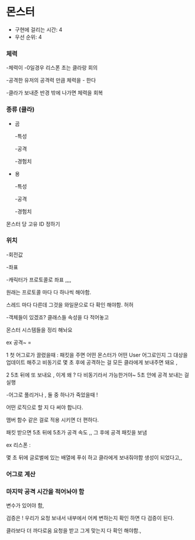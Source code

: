 # 몬스터

- 구현에 걸리는 시간: 4
- 우선 순위: 4

### 체력

-체력이 -0일경우 리스폰 초는 클라랑 회의 

-공격한 유저의 공격력 만큼 체력을 - 한다

-클라가 보내준 반경 밖에 나가면 체력을 회복 

### 종류 (클라)

- 곰
    
    -특성
    
    -공격
    
    -경험치
    
- 용
    
    -특성
    
    -공격
    
    -경험치
    

몬스터 당 고유 ID 정하기 

### 위치

-회전값

-좌표

-캐릭터가 프로토콜로 좌표 ,,,,

원래는 프로토콜 마다 다 하나씩 해야함. 

스레드 마다 다른데 그것을 와일문으로 다 확인 해야함. 허허 

-객체들이 있겠죠? 클래스들 속성을 다 적어놓고

몬스터 시스템들을 정리 해놔요

ex 공격~ = 

1 첫 어그로가 끌렸을때  : 패킷을 주면 어떤 몬스터가 어떤 User 어그로인지 그 대상을 업데이트 해주고 비동기로 몇 초 후에 공격하는 걸 모든 클라에게 보내주면 돼요 , 

2 5초 뒤에 또 보내요 , 이게 왜 ? 다 비동기라서 가능한거야~ 5초 안에 공격 보내는 걸 실행 

-어그로 풀리거나 , 둘 중 하나가 죽었을때 ! 

어떤 로직으로 할 지 다 써야 합니다. 

맴버 함수 같은 걸로 적용 시키면 더 편하다.

패킷 받으면 5초 뒤에 5초가 공격 속도 ,, 그 후에 공격 패킷을 보냄

ex 리스폰 :

몇 초 뒤에 글로벌에 있는 배열에 푸쉬 하고 클라에게 보내줘야함 생성이 되었다고,,  

### 어그로 계산

### 마지막 공격 시간을 적어놔야 함

변수가 있어야 함, 

검증은 ! 우리가 요청 보내서 내부에서 어케 변하는지 확인 하면 다 검증이 된다. 

클라보다 더 까다로움 요청을 받고 그게 맞는지 다 확인 해야함.,